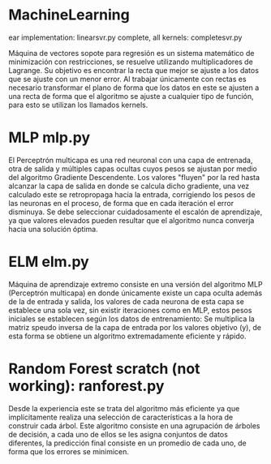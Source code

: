 # MachineLearning

ear implementation: linearsvr.py complete, all kernels: completesvr.py

Máquina de vectores sopote para regresión es un sistema matemático de minimización con restricciones, se resuelve utilizando multiplicadores de Lagrange.
Su objetivo es encontrar la recta que mejor se ajuste a los datos que se ajuste con un menor error. Al trabajar únicamente con rectas es necesario transformar el plano de forma que los datos en este se ajusten a una recta de forma que el algoritmo se ajuste a cualquier tipo de función, para esto se utilizan los llamados kernels.

# MLP mlp.py

El Perceptrón multicapa es una red neuronal con una capa de entrenada, otra de salida y múltiples capas ocultas cuyos pesos se ajustan por medio del algoritmo Gradiente Descendente. Los valores "fluyen" por la red hasta alcanzar la capa de salida en donde se calcula dicho gradiente, una vez calculado este se retropropaga hacia la entrada, corrigiendo los pesos de las neuronas en el proceso, de forma que en cada iteración el error disminuya. Se debe seleccionar cuidadosamente el escalón de aprendizaje, ya que valores elevados pueden resultar que el algoritmo nunca converja hacia una solución óptima. 


# ELM elm.py

Máquina de aprendizaje extremo consiste en una versión del algoritmo MLP (Perceptrón multicapa) en donde únicamente existe un capa oculta además de la de entrada y salida, los valores de cada neurona de esta capa se establece una sola vez, sin existir iteraciones como en MLP, estos pesos iniciales se establecen según los datos de entrenamiento: Se multiplica la matriz speudo inversa de la capa de entrada por los valores objetivo (y), de esta forma se obtiene un algoritmo extremadamente eficiente y rápido.


# Random Forest scratch (not working): ranforest.py

Desde la experiencia este se trata del algoritmo más eficiente ya que implícitamente realiza una selección de características a la hora de construir cada árbol. Este algoritmo consiste en una agrupación de árboles de decisión, a cada uno de ellos se les asigna conjuntos de datos diferentes, la predicción final consiste en un promedio de cada uno, de forma que los errores se minimicen.
